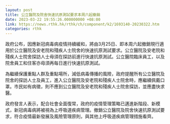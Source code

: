 ```yaml
---
layout: post
title: 公立醫院及院舍快速抗原測試要求本周六起撤銷
date: 2023-03-22 19:55:26.000000000 +08:00
link: https://news.rthk.hk/rthk/ch/component/k2/1693140-20230322.htm
categories: rthk
---
```


政府公布，因應新冠病毒病疫情持續緩和，將由3月25日、即本周六起撤銷現行適用於公立醫院及安老院和殘疾人士院舍的快速抗原測試要求。公立醫院及安老院和殘疾人士院舍探訪人士毋須在探訪前進行快速抗原測試。公立醫院臨床員工，以及院舍員工和住客亦毋須再每日進行快速抗原測試。

為繼續保護重點人群及重點場所，減低病毒傳播的風險，政府提醒所有公立醫院及院舍的探訪人士及員工，進入公立醫院及安老院和殘疾人士院舍時，應繼續佩戴口罩。市民如有病徵，則不應到公立醫院及安老院和殘疾人士院舍探訪，並應盡快求醫。

政府發言人表示，配合社會全面復常，政府的疫情管理策略已邁進新階段、新模式，新冠病毒病將被視為上呼吸道疾病管理。撤銷公立醫院及院舍快速抗原測試要求，符合疫情最新發展及風險管理原則，與其他上呼吸道疾病管理措施看齊。
